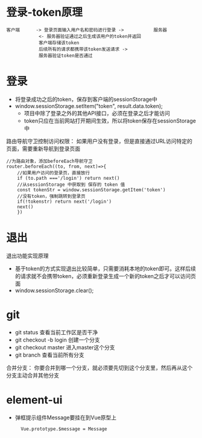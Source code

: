 # 登录-token原理

    客户端      -> 登录页面输入用户名和密码进行登录 ->           服务器
                <- 服务器验证通过之后生成该用户的token并返回
                客户端存储该token
                后续所有的请求都携带该token发送请求 ->
                服务器验证token是否通过
# 登录
- 将登录成功之后的token，保存到客户端的sessionStorage中
- window.sessionStorage.setItem("token", result.data.token);
    - 项目中除了登录之外的其他API接口，必须在登录之后才能访问
    - token只应在当前网站打开期间生效，所以将token保存在sessionStorage中

路由导航守卫控制访问权限：
如果用户没有登录，但是直接通过URL访问特定的页面，需要重新导航到登录页面

    //为路由对象，添加beforeEach导航守卫
    router.beforeEach((to, from, next)=>{
        //如果用户访问的登录页，直接放行
        if (to.path ==='/login') return next()
        //从sessionStorage 中获取到 保存的 token 值
        const tokenStr = window.sessionStorage.getItem('token')
        //没有token，强制跳转到登录页
        if(!tokenstr) return next('/login')
        next()
        })
# 退出
退出功能实现原理
- 基于token的方式实现退出比较简单，只需要消耗本地的token即可。这样后续的请求就不会携带token，必须重新登录生成一个新的token之后才可以访问页面
- window.sessionStorage.clear();


# git
- git status 查看当前工作区是否干净
- git checkout -b login 创建一个分支
- git checkout master 进入master这个分支
- git branch 查看当前所有分支

合并分支：
    你要合并到哪一个分支，就必须要先切到这个分支里，然后再从这个分支主动合并其他分支

# element-ui

- 弹框提示组件Message要挂在到Vue原型上

        Vue.prototype.$message = Message